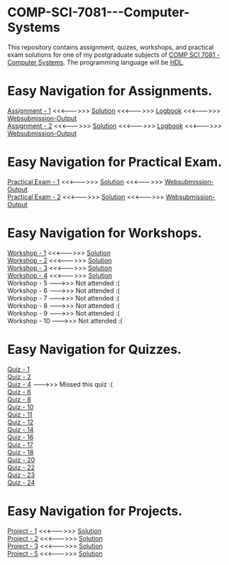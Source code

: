 # COMP-SCI-7081---Computer-Systems  
This repository contains assignment, quizes, workshops, and practical exam solutions for one of my postgraduate subjects of [COMP SCI 7081 - Computer Systems](https://www.adelaide.edu.au/course-outlines/102691/1/sem-2/). The programming language will be [HDL](https://en.wikipedia.org/wiki/Hardware_description_language).  

# Easy Navigation for Assignments.  
[Assignment - 1](https://github.com/Vanditg/COMP-SCI-7081---Computer-Systems/blob/master/Assignment/Assignment%20-%201/Problem/Assignment_1.pdf) <<<--->>> [Solution](https://github.com/Vanditg/COMP-SCI-7081---Computer-Systems/tree/master/Assignment/Assignment%20-%201/Solution) <<<--->>> [Logbook](https://github.com/Vanditg/COMP-SCI-7081---Computer-Systems/blob/master/Assignment/Assignment%20-%201/Logbook/Assignment_1_Logbook.pdf) <<<--->>> [Websubmission-Output](https://github.com/Vanditg/COMP-SCI-7081---Computer-Systems/blob/master/Assignment/Assignment%20-%201/Websubmission_Output/Assignment_1_Web_Submission.pdf)  
[Assignment - 2](https://github.com/Vanditg/COMP-SCI-7081---Computer-Systems/blob/master/Assignment/Assignment%20-%202/Problem/Assignment_2.pdf) <<<--->>> [Solution](https://github.com/Vanditg/COMP-SCI-7081---Computer-Systems/tree/master/Assignment/Assignment%20-%202/Solution) <<<--->>> [Logbook](https://github.com/Vanditg/COMP-SCI-7081---Computer-Systems/blob/master/Assignment/Assignment%20-%202/Logbook/Assignment_2_Logbook.pdf) <<<--->>> [Websubmission-Output](https://github.com/Vanditg/COMP-SCI-7081---Computer-Systems/blob/master/Assignment/Assignment%20-%202/Websubmission_Output/Assignment_2_Websubmission_Output.pdf)  

# Easy Navigation for Practical Exam.  
[Practical Exam - 1](https://github.com/Vanditg/COMP-SCI-7081---Computer-Systems/tree/master/Practical_Exam/Practical_Exam_1/Problem) <<<--->>> [Solution](https://github.com/Vanditg/COMP-SCI-7081---Computer-Systems/tree/master/Practical_Exam/Practical_Exam_1/Solution) <<<--->>> [Websubmission-Output](https://github.com/Vanditg/COMP-SCI-7081---Computer-Systems/tree/master/Practical_Exam/Practical_Exam_1/Websubmission)  
[Practical Exam - 2](https://github.com/Vanditg/COMP-SCI-7081---Computer-Systems/tree/master/Practical_Exam/Practical_Exam_2/Problem) <<<--->>> [Solution](https://github.com/Vanditg/COMP-SCI-7081---Computer-Systems/tree/master/Practical_Exam/Practical_Exam_2/Solution) <<<--->>> [Websubmission-Output](https://github.com/Vanditg/COMP-SCI-7081---Computer-Systems/tree/master/Practical_Exam/Practical_Exam_2/Websubmission)    

# Easy Navigation for Workshops.  
[Workshop - 1](https://github.com/Vanditg/COMP-SCI-7081---Computer-Systems/tree/master/Workshop/Workshop%20-%201/problem) <<<--->>> [Solution](https://github.com/Vanditg/COMP-SCI-7081---Computer-Systems/tree/master/Workshop/Workshop%20-%201)  
[Workshop - 2](https://github.com/Vanditg/COMP-SCI-7081---Computer-Systems/tree/master/Workshop/Workshop%20-%202/Problem) <<<--->>> [Solution](https://github.com/Vanditg/COMP-SCI-7081---Computer-Systems/tree/master/Workshop/Workshop%20-%202)    
[Workshop - 3](https://github.com/Vanditg/COMP-SCI-7081---Computer-Systems/tree/master/Workshop/Workshop%20-%203/Problem) <<<--->>> [Solution](https://github.com/Vanditg/COMP-SCI-7081---Computer-Systems/tree/master/Workshop/Workshop%20-%203)  
[Workshop - 4](https://github.com/Vanditg/COMP-SCI-7081---Computer-Systems/tree/master/Workshop/Workshop%20-%204/Problem) <<<--->>> [Solution](https://github.com/Vanditg/COMP-SCI-7081---Computer-Systems/tree/master/Workshop/Workshop%20-%204)  
Workshop - 5  --->>> Not attended :(    
Workshop - 6  --->>> Not attended :(  
Workshop - 7  --->>> Not attended :(  
Workshop - 8  --->>> Not attended :(  
Workshop - 9  --->>> Not attended :(  
Workshop - 10 --->>> Not attended :(  

# Easy Navigation for Quizzes.  
[Quiz - 1](https://github.com/Vanditg/COMP-SCI-7081---Computer-Systems/blob/master/Quiz/Quiz%20-%20Lecture%201.pdf)  
[Quiz - 2](https://github.com/Vanditg/COMP-SCI-7081---Computer-Systems/blob/master/Quiz/Quiz%20-%20Lecture%202.pdf)  
[Quiz - 4](https://github.com/Vanditg/COMP-SCI-7081---Computer-Systems) --->>> Missed this quiz :(  
[Quiz - 6](https://github.com/Vanditg/COMP-SCI-7081---Computer-Systems/blob/master/Quiz/Quiz%20-%20Lecture%206.pdf)  
[Quiz - 8](https://github.com/Vanditg/COMP-SCI-7081---Computer-Systems/blob/master/Quiz/Quiz%20-%20Lecture%208.pdf)  
[Quiz - 10](https://github.com/Vanditg/COMP-SCI-7081---Computer-Systems/blob/master/Quiz/Quiz%20-%20Lecture%2010.pdf)  
[Quiz - 11](https://github.com/Vanditg/COMP-SCI-7081---Computer-Systems/blob/master/Quiz/Quiz%20-%20Lecture%2011.pdf)  
[Quiz - 12](https://github.com/Vanditg/COMP-SCI-7081---Computer-Systems/blob/master/Quiz/Quiz%20-%20Lecture%2012.pdf)  
[Quiz - 14](https://github.com/Vanditg/COMP-SCI-7081---Computer-Systems/blob/master/Quiz/Quiz%20-%20Lecture%2014.pdf)  
[Quiz - 16](https://github.com/Vanditg/COMP-SCI-7081---Computer-Systems/blob/master/Quiz/Quiz%20-%20Lecture%2016.pdf)  
[Quiz - 17](https://github.com/Vanditg/COMP-SCI-7081---Computer-Systems/blob/master/Quiz/Quiz%20-%20Lecture%2017.pdf)  
[Quiz - 18](https://github.com/Vanditg/COMP-SCI-7081---Computer-Systems/blob/master/Quiz/Quiz%20-%20Lecture%2018.pdf)  
[Quiz - 20](https://github.com/Vanditg/COMP-SCI-7081---Computer-Systems/blob/master/Quiz/Quiz%20-%20Lecture%2020.pdf)  
[Quiz - 22](https://github.com/Vanditg/COMP-SCI-7081---Computer-Systems/blob/master/Quiz/Quiz%20-%20Lecture%2022.pdf)  
[Quiz - 23](https://github.com/Vanditg/COMP-SCI-7081---Computer-Systems/blob/master/Quiz/Quiz%20-%20Lecture%2023.pdf)  
[Quiz - 24](https://github.com/Vanditg/COMP-SCI-7081---Computer-Systems/blob/master/Quiz/Quiz%20-%20Lecture%2024.pdf)  

# Easy Navigation for Projects.  
[Project - 1](https://github.com/Vanditg/COMP-SCI-7081---Computer-Systems/tree/master/Project/Project%20-%201/Problem) <<<--->>> [Solution](https://github.com/Vanditg/COMP-SCI-7081---Computer-Systems/tree/master/Project/Project%20-%201)  
[Project - 2](https://github.com/Vanditg/COMP-SCI-7081---Computer-Systems/tree/master/Project/Project%20-%202/Problem) <<<--->>> [Solution](https://github.com/Vanditg/COMP-SCI-7081---Computer-Systems/tree/master/Project/Project%20-%202)  
[Project - 3](https://github.com/Vanditg/COMP-SCI-7081---Computer-Systems/tree/master/Project/Project%20-%203/Problem) <<<--->>> [Solution](https://github.com/Vanditg/COMP-SCI-7081---Computer-Systems/tree/master/Project/Project%20-%203)  
[Project - 5](https://github.com/Vanditg/COMP-SCI-7081---Computer-Systems/tree/master/Project/project%20-%205/Problem) <<<--->>> [Solution](https://github.com/Vanditg/COMP-SCI-7081---Computer-Systems/tree/master/Project/project%20-%205)  